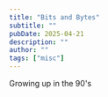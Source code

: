 ```yaml
---
title: "Bits and Bytes"
subtitle: ""
pubDate: 2025-04-21
description: ""
author: ""
tags: ["misc"]
---
```


Growing up in the 90's
